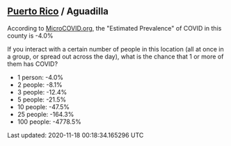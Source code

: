 
## [Puerto Rico](/united-states/puerto-rico) / Aguadilla

According to [MicroCOVID.org](http://microcovid.org),
the "Estimated Prevalence" of COVID in this county is -4.0%

If you interact with a certain number of people in this location
(all at once in a group, or spread out across the day), what is the chance that
1 or more of them has COVID?

- 1 person: -4.0%
- 2 people: -8.1%
- 3 people: -12.4%
- 5 people: -21.5%
- 10 people: -47.5%
- 25 people: -164.3%
- 100 people: -4778.5%

Last updated: 2020-11-18 00:18:34.165296 UTC
